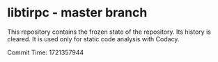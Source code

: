# libtirpc - master branch

This repository contains the frozen state of the repository.
Its history is cleared. It is used only for static code
analysis with Codacy.

Commit Time: 1721357944